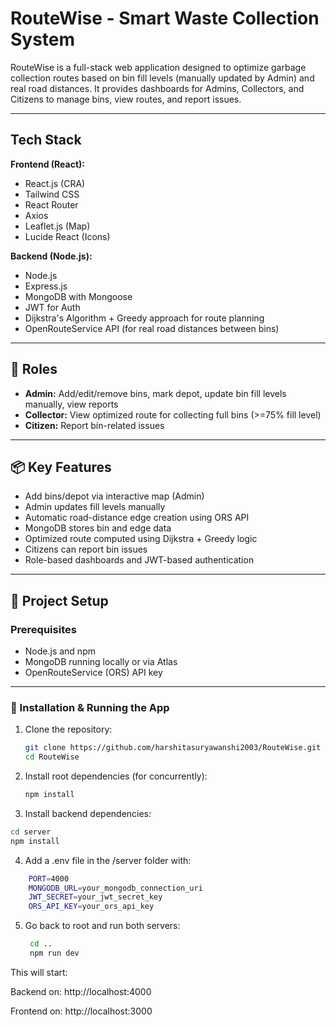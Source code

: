 # RouteWise - Smart Waste Collection System

RouteWise is a full-stack web application designed to optimize garbage collection routes based on bin fill levels (manually updated by Admin) and real road distances. It provides dashboards for Admins, Collectors, and Citizens to manage bins, view routes, and report issues.

---

## Tech Stack

**Frontend (React):**
- React.js (CRA)
- Tailwind CSS
- React Router
- Axios
- Leaflet.js (Map)
- Lucide React (Icons)

**Backend (Node.js):**
- Node.js
- Express.js
- MongoDB with Mongoose
- JWT for Auth
- Dijkstra's Algorithm + Greedy approach for route planning
- OpenRouteService API (for real road distances between bins)

---

## 👥 Roles

- **Admin:** Add/edit/remove bins, mark depot, update bin fill levels manually, view reports
- **Collector:** View optimized route for collecting full bins (>=75% fill level)
- **Citizen:** Report bin-related issues 

---

## 📦 Key Features

- Add bins/depot via interactive map (Admin)
- Admin updates fill levels manually
- Automatic road-distance edge creation using ORS API
- MongoDB stores bin and edge data
- Optimized route computed using Dijkstra + Greedy logic
- Citizens can report bin issues
- Role-based dashboards and JWT-based authentication

---

## 🔧 Project Setup

### Prerequisites
- Node.js and npm
- MongoDB running locally or via Atlas
- OpenRouteService (ORS) API key

---


### 🚀 Installation & Running the App

1. Clone the repository:
   ```bash
   git clone https://github.com/harshitasuryawanshi2003/RouteWise.git
   cd RouteWise
   ```

2. Install root dependencies (for concurrently):
   ```bash
   npm install
   ```

3. Install backend dependencies:
  ```bash
  cd server
  npm install
  ```

4. Add a .env file in the /server folder with:
```bash
    PORT=4000
    MONGODB_URL=your_mongodb_connection_uri
    JWT_SECRET=your_jwt_secret_key
    ORS_API_KEY=your_ors_api_key
```

5. Go back to root and run both servers:
   ```bash
    cd ..
    npm run dev
   ```

 This will start:

Backend on: http://localhost:4000

Frontend on: http://localhost:3000
